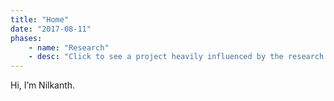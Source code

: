 ```yaml
---
title: "Home"
date: "2017-08-11"
phases:
    - name: "Research"
    - desc: "Click to see a project heavily influenced by the research phase of my process."
---
```


Hi, I&#8217;m Nilkanth.